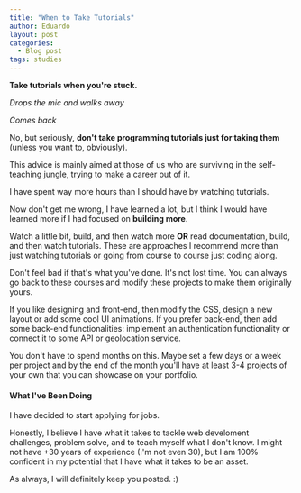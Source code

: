 ```yaml
---
title: "When to Take Tutorials"
author: Eduardo
layout: post
categories:
  - Blog post
tags: studies
---
```


**Take tutorials when you're stuck.**

_*Drops the mic and walks away*_

_*Comes back*_

No, but seriously, **don't take programming tutorials just for taking them** (unless you want to, obviously).

This advice is mainly aimed at those of us who are surviving in the self-teaching jungle, trying to make a career out of it.

I have spent way more hours than I should have by watching tutorials.

Now don't get me wrong, I have learned a lot, but I think I would have learned more if I had focused on **building more**.

Watch a little bit, build, and then watch more **OR** read documentation, build, and then watch tutorials. These are approaches I recommend more than just watching tutorials or going from course to course just coding along.

Don't feel bad if that's what you've done. It's not lost time. You can always go back to these courses and modify these projects to make them originally yours.

If you like designing and front-end, then modify the CSS, design a new layout or add some cool UI animations. If you prefer back-end, then add some back-end functionalities: implement an authentication functionality or connect it to some API or geolocation service.

You don't have to spend months on this. Maybe set a few days or a week per project and by the end of the month you'll have at least 3-4 projects of your own that you can showcase on your portfolio.

#### What I've Been Doing

I have decided to start applying for jobs.

Honestly, I believe I have what it takes to tackle web develoment challenges, problem solve, and to teach myself what I don't know. I might not have +30 years of experience (I'm not even 30), but I am 100% confident in my potential that I have what it takes to be an asset.

As always, I will definitely keep you posted. :)

